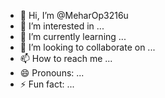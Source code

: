 - 👋 Hi, I’m @MeharOp3216u
- 👀 I’m interested in ...
- 🌱 I’m currently learning ...
- 💞️ I’m looking to collaborate on ...
- 📫 How to reach me ...
- 😄 Pronouns: ...
- ⚡ Fun fact: ...

<!---
MeharOp3216u/MeharOp3216u is a ✨ special ✨ repository because its `README.md` (this file) appears on your GitHub profile.
You can click the Preview link to take a look at your changes.
--->
